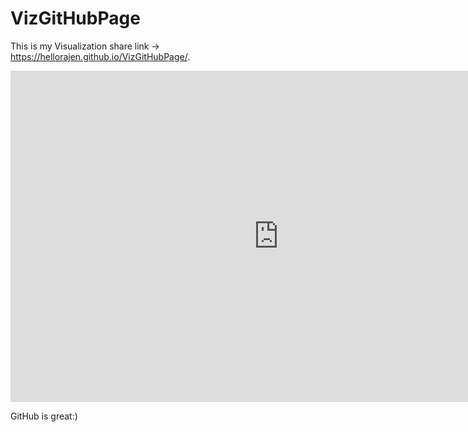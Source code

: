 # VizGitHubPage
This is my Visualization share link -> https://hellorajen.github.io/VizGitHubPage/.

<iframe width="856.5" height="529.6025" seamless frameborder="0" scrolling="no" src="https://docs.google.com/spreadsheets/d/1rjrm44iChLwTVaCTVTwj1SEo022S9D9x41a-CPu1gSs/pubchart?oid=197367613&amp;format=interactive"></iframe>

GitHub is great:)
